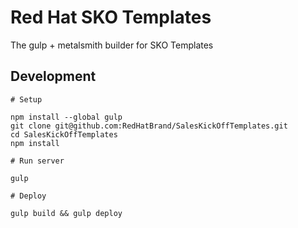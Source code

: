 # Red Hat SKO Templates

The gulp + metalsmith builder for SKO Templates


## Development

    # Setup

    npm install --global gulp
    git clone git@github.com:RedHatBrand/SalesKickOffTemplates.git
    cd SalesKickOffTemplates
    npm install

    # Run server

    gulp

    # Deploy

    gulp build && gulp deploy
